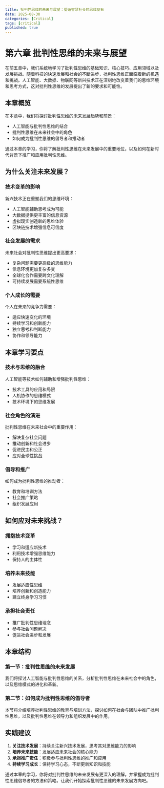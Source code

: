 ```yaml
---
title: 批判性思维的未来与展望：塑造智慧社会的思维基石
date: 2025-08-30
categories: [Critical]
tags: [critical]
published: true
---
```


# 第六章 批判性思维的未来与展望

在前五章中，我们系统地学习了批判性思维的基础知识、核心技巧、应用领域以及发展挑战。随着科技的快速发展和社会的不断进步，批判性思维正面临着新的机遇和挑战。人工智能、大数据、物联网等新兴技术正在深刻地改变着我们的思维环境和思考方式，这对批判性思维的发展提出了新的要求和可能性。

## 本章概览

在本章中，我们将探讨批判性思维的未来发展趋势和前景：
- 人工智能与批判性思维的结合
- 批判性思维在未来社会中的角色
- 如何成为批判性思维的倡导者和推动者

通过本章的学习，你将了解批判性思维在未来发展中的重要地位，以及如何在新时代背景下推广和应用批判性思维。

## 为什么关注未来发展？

### 技术变革的影响
新兴技术正在重塑我们的思维环境：
- 人工智能辅助思考成为可能
- 大数据提供更丰富的信息资源
- 虚拟现实创造新的思维体验
- 区块链技术增强信息可信度

### 社会发展的需求
未来社会对批判性思维提出更高要求：
- 复杂问题需要更高级的思维能力
- 信息环境更加复杂多变
- 全球化合作需要跨文化理解
- 可持续发展需要系统性思维

### 个人成长的需要
个人在未来的竞争力需要：
- 适应快速变化的环境
- 持续学习和创新能力
- 独立思考和判断能力
- 协作和领导能力

## 本章学习要点

### 技术与思维的融合
人工智能等技术如何辅助和增强批判性思维：
- 技术工具的应用和局限
- 人机协作的思维模式
- 技术环境下的思维发展

### 社会角色的演进
批判性思维在未来社会中的重要作用：
- 解决复杂社会问题
- 推动创新和社会进步
- 促进民主和公正
- 应对全球性挑战

### 倡导和推广
如何成为批判性思维的推动者：
- 教育和培训方法
- 社会推广策略
- 组织发展应用

## 如何应对未来挑战？

### 拥抱技术变革
- 学习和适应新技术
- 利用技术增强思维能力
- 保持人的主体性

### 培养未来技能
- 发展适应性思维
- 培养创新和创造能力
- 建立终身学习习惯

### 承担社会责任
- 推广批判性思维理念
- 参与社会问题解决
- 促进社会进步和发展

## 本章结构

### 第一节：批判性思维的未来发展
我们将探讨人工智能与批判性思维的关系，分析批判性思维在未来社会中的角色，以及思维模式的进化和革新。

### 第二节：如何成为批判性思维的倡导者
本节将介绍培养批判性思维的教育与培训方法，探讨如何在社会与团队中推广批判性思维，以及批判性思维在领导力和组织发展中的作用。

## 实践建议

1. **关注技术发展**：持续关注新兴技术发展，思考其对思维能力的影响
2. **培养未来技能**：发展适应未来社会的核心能力
3. **承担推广责任**：积极参与批判性思维的推广和应用
4. **持续学习成长**：保持学习心态，不断更新知识和技能

通过本章的学习，你将对批判性思维的未来发展有更深入的理解，并掌握成为批判性思维倡导者的方法和策略。让我们开始探索批判性思维的未来发展方向吧。